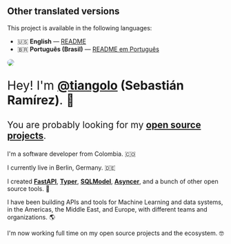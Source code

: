 ## Other translated versions

This project is available in the following languages:

- 🇺🇸 **English** — [README](README.md)
- 🇧🇷 **Português (Brasil)** — [README em Português](README-ptbr.md)

<img style="border-radius: 100%; max-height: 15rem;" src="https://github.com/tiangolo.png">

<div style="font-size: 2em;" markdown="1">

Hey! I'm **<a href="https://twitter.com/tiangolo" target="_blank">@tiangolo</a> (Sebastián Ramírez)**. 👋

</div>

<div style="font-size: 1.5em" markdown="1">

You are probably looking for my **<a href="https://tiangolo.com/projects/">open source projects</a>**.

</div>

I'm a software developer from Colombia. 🇨🇴

I currently live in Berlin, Germany. 🇩🇪

I created **<a href="https://fastapi.tiangolo.com" target="_blank">FastAPI</a>**, **<a href="https://typer.tiangolo.com" target="_blank">Typer</a>**, **<a href="https://sqlmodel.tiangolo.com" target="_blank">SQLModel</a>**, **<a href="https://asyncer.tiangolo.com" target="_blank">Asyncer</a>**, and a bunch of other open source tools. 🚀

I have been building APIs and tools for Machine Learning and data systems, in the Americas, the Middle East, and Europe, with different teams and organizations. 🌎

I'm now working full time on my open source projects and the ecosystem. 🤓
